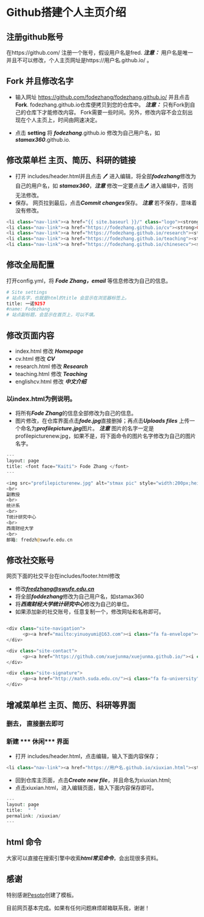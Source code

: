 # Github搭建个人主页介绍

## 注册github账号
在https://github.com/ 注册一个账号，假设用户名是fred. ***注意：*** 用户名是唯一并且不可以修改，个人主页网址是https://用户名.github.io/ 。 

## Fork 并且修改名字

- 输入网址 https://github.com/fodezhang/fodezhang.github.io/ 并且点击 **Fork**. fodezhang.github.io仓库便拷贝到您的仓库中。
***注意：*** 只有Fork到自己的仓库下才能修改内容。 Fork需要一些时间。另外，修改内容不会立刻出现在个人主页上，时间由网速决定。

- 点击 **setting**  将 ***fodezhang***.github.io 修改为自己用户名，如 ***stamax360***.github.io. 



##  修改菜单栏 主页、简历、科研的链接

* 打开 includes/header.html并且点击 🖊   进入编辑，将全部***fodezhang***修改为自己的用户名，如 ***stamax360***，***注意*** 修改一定要点击🖊   进入编辑中，否则无法修改。
* 保存。 网页拉到最后，点击***Commit changes***保存。 ***注意***  若不保存，意味着没有修改。

```php 
<li class="nav-link"><a href="{{ site.baseurl }}/" class="logo"><strong>Homepage</strong></a>
<li class="nav-link"><a href="https://fodezhang.github.io/cv"><strong>CV</strong></a>
<li class="nav-link"><a href="https://fodezhang.github.io/research"><strong>Research</strong></a>
<li class="nav-link"><a href="https://fodezhang.github.io/teaching"><strong>Teaching</strong></a>
<li class="nav-link"><a href="https://fodezhang.github.io/chinesecv"><strong>中文介绍</strong></a>
```

## 修改全局配置
打开config.yml，将 ***Fode Zhang，email*** 等信息修改为自己的信息。

```php
# Site settings
# 站点名字，也就是html的title 会显示在浏览器标签上。
title: 一诺9257
#name: Fodezhang
# 站点副标题，会显示在首页上，可以不填。
```

## 修改页面内容
* index.html 修改 ***Homepage***
* cv.html 修改 ***CV***
* research.html 修改 ***Research***
* teaching.html 修改 ***Teaching***
* englishcv.html 修改 ***中文介绍***

### 以index.html为例说明。

* 将所有***Fode Zhang***的信息全部修改为自己的信息。
* 图片修改，在仓库界面点击***fode.jpg***直接删掉；再点击***Uploads files*** 上传一个命名为***profilepicture.jpg***图片。 ***注意*** 图片的名字一定是profilepicturenew.jpg，如果不是，将下面命令的图片名字修改为自己的图片名字。

```php   
---
layout: page
title: <font face="Kaiti"> Fode Zhang </font>
---

<img src="profilepicturenew.jpg" alt="stmax pic" style="width:200px;height:220px;" title="stamax "; algin="middle">
<br>
副教授
<br>
统计系
<br>
T统计研究中心
<br>
西南财经大学
<br>
邮箱: fredzh@swufe.edu.cn

```


## 修改社交账号
网页下面的社交平台在includes/footer.html修改

* 修改***fredzhang@swufe.edu.cn***  
* 将全部***foddezhang***修改为自己用户名，如stamax360
* 将***西南财经大学统计研究中心***修改为自己的单位。
* 如果添加新的社交账号，任意复制一个，修改网址和名称即可。
```php

<div class="site-navigation">
      <p><a href="mailto:yinuoyumi@163.com"><i class="fa fa-envelope"></i> E-mail</a></p>
</div>

<div class="site-contact">
      <p><a href="https://github.com/xuejunma/xuejunma.github.io/"><i class="fa fa-github"></i> GitHub</a></p>
</div>

<div class="site-signature">
      <p><a href="http://math.suda.edu.cn/"><i class="fa fa-university"></i> 苏州大学数学科学学院</a></p>
</div>
```

##  增减菜单栏 主页、简历、科研等界面

### 删去， 直接删去即可
### 新建 *** 休闲*** 界面 
* 打开 includes/header.html，点击编辑，输入下面内容保存； 

```php 
<li class="nav-link"><a href="https://用户名.github.io/xiuxian.html"><strong>休闲</strong></a>

```

* 回到仓库主页面，点击***Create new file***，并且命名为xiuxian.html;
* 点击xiuxian.html，进入编辑页面，输入下面内容保存即可。

```php
---
layout: page
title:  " "
permalink: /xiuxian/
---
```

## html 命令
 大家可以直接在搜索引擎中收索***html常见命令***，会出现很多资料。
 
## 感谢
特别感谢[Pesoto](https://pesoto.github.io/)创建了模板。

目前网页基本完成。如果有任何问题麻烦邮箱联系我，谢谢！



